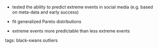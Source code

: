 - tested the ability to predict extreme events in social media (e.g. based on
  meta-data and early success)

- fit generalized Pareto distributions

- extreme events more predictable than less extreme events

tags: black-swans outliers
